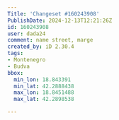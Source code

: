 ```yaml
---
Title: 'Changeset #160243908'
PublishDate: 2024-12-13T12:21:26Z
id: 160243908
user: dada24
comment: name street, marge
created_by: iD 2.30.4
tags:
- Montenegro
- Budva
bbox:
  min_lon: 18.843391
  min_lat: 42.2888438
  max_lon: 18.8451488
  max_lat: 42.2898538

---
```

